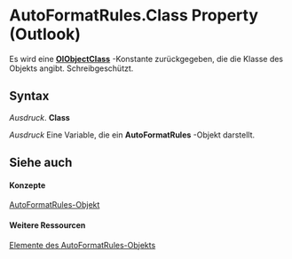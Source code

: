 
# AutoFormatRules.Class Property (Outlook)

Es wird eine  **[OlObjectClass](33d724b3-df3c-2a7f-a80f-93b66d96f588.md)** -Konstante zurückgegeben, die die Klasse des Objekts angibt. Schreibgeschützt.


## Syntax

 _Ausdruck_. **Class**

 _Ausdruck_ Eine Variable, die ein **AutoFormatRules** -Objekt darstellt.


## Siehe auch


#### Konzepte


[AutoFormatRules-Objekt](74514b71-964c-f17b-4df6-e1a5c5ed2b52.md)
#### Weitere Ressourcen


[Elemente des AutoFormatRules-Objekts](http://msdn.microsoft.com/library/05f12440-a4d5-1e8c-6f3e-72c90bd1f9c1%28Office.15%29.aspx)